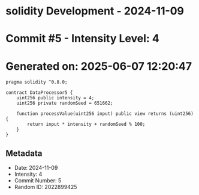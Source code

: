 ﻿# solidity Development - 2024-11-09
# Commit #5 - Intensity Level: 4
# Generated on: 2025-06-07 12:20:47
```solidity
pragma solidity ^0.8.0;

contract DataProcessor5 {
    uint256 public intensity = 4;
    uint256 private randomSeed = 651662;

    function processValue(uint256 input) public view returns (uint256) {
        return input * intensity + randomSeed % 100;
    }
}
```
## Metadata
- Date: 2024-11-09
- Intensity: 4
- Commit Number: 5
- Random ID: 2022899425
